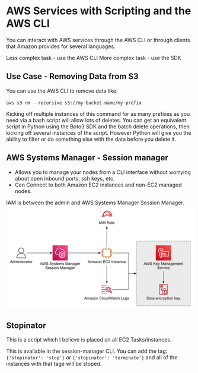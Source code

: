 # AWS Services with Scripting and the AWS CLI

You can interact with AWS services through the AWS CLI or through clients that Amazon provides for several languages.

Less complex task - use the AWS CLI
More complex task - use the SDK

## Use Case - Removing Data from S3
You can use the AWS CLI to remove data like:

`aws s3 rm --recursive s3://my-bucket-name/my-prefix`

Kicking off multiple instances of this command for as many prefixes as you need via a bash script will allow lots of deletes.
You can get an equivalent script in Python using the Boto3 SDK and the batch delete operations, then kicking off several instances
of the script. However Python will give you the ability to filter or do something else with the data before you delete it.

## AWS Systems Manager - Session manager

- Allows you to manage your nodes from a CLI interface without worrying about open inbound
  ports, ssh keys, etc.
- Can Connect to both Amazon EC2 instances and non-EC2 managed nodes.

IAM is between the admin and AWS Systems Manager Session Manager.
![Aws Systems Manager](systemsmanager.png)

## Stopinator

This is a script which I believe is placed on all EC2 Tasks/instances.

This is available in the session-manager CLI. You can add the tag:
`{'stopinator': 'stop'}` or `{'stopinator': 'terminate'}` and all of the instances with
that tage will be stoped.
